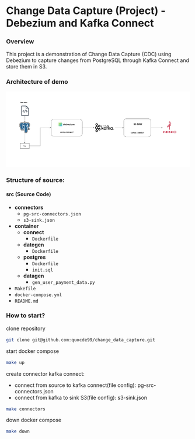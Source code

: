 # Change Data Capture (Project) - Debezium and Kafka Connect
### Overview
This project is a demonstration of Change Data Capture (CDC) using Debezium to capture changes from PostgreSQL through Kafka Connect and store them in S3.
### Architecture of demo
![Architecture](./image/demo-debezium.png)
### Structure of source:
#### src (Source Code)
- **connectors**
  - `pg-src-connectors.json`
  - `s3-sink.json`
- **container**
  - **connect**
    - `Dockerfile`
  - **dategen**
    - `Dockerfile`
  - **postgres**
    - `Dockerfile`
    - `init.sql`
  - **datagen**
    - `gen_user_payment_data.py`
- `Makefile`
- `docker-compose.yml`
- `README.md`
### How to start?
clone repository
```bash
git clone git@github.com:quocde99/change_data_capture.git
```
start docker compose
```bash
make up
```
create connector kafka connect:
- connect from source to kafka connect(file config): pg-src-connectors.json
- connect from kafka to sink S3(file config): s3-sink.json
```bash
make connectors
```
down docker compose
```bash
make down
```
